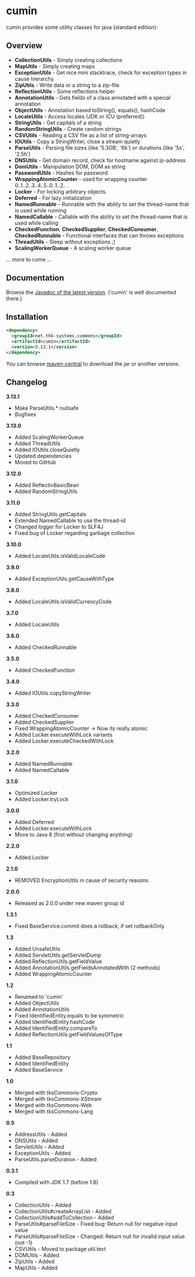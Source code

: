 # cumin

cumin provides some utility classes for java (standard edition):

## Overview

*   **CollectionUtils** \- Simply creating collections
*   **MapUtils** \- Simply creating maps
*   **ExceptionUtils** \- Get nice mini stacktrace, check for exception types in cause hierarchy
*   **ZipUtils** \- Write data or a string to a zip-file
*   **ReflectionUtils** \- Some reflections helper
*   **AnnotationUtils** \- Gets fields of a class annotated with a special annotation
*   **ObjectUtils** \- Annotation based toString(), equals(), hashCode
*   **LocaleUtils** \- Access locales (JDK or ICU (preferred))
*   **StringUtils** \- Get capitals of a string
*   **RandomStringUtils** \- Create random strings
*   **CSVUtils** \- Reading a CSV file as a list of string-arrays
*   **IOUtils** \- Copy a StringWriter, close a stream quietly
*   **ParseUtils** \- Parsing file sizes (like '5.3GB', '6k') or durations (like '5s', '2.5h')
*   **DNSUtils** \- Get domain record, check for hostname against ip-address
*   **DomUtils** \- Manipulation DOM, DOM as string
*   **PasswordUtils** \- Hashes for password
*   **WrappingAtomicCounter** \- used for wrapping counter 0..1..2..3..4..5..0..1..2.. .
*   **Locker** \- For locking arbitrary objects.
*   **Deferred** \- For lazy initialization
*   **NamedRunnable** \- Runnable with the ability to set the thread-name that is used while running
*   **NamedCallable** \- Callable with the ability to set the thread-name that is used while calling
*   **CheckedFunction**, **CheckedSupplier**, **CheckedConsumer**, **CheckedRunnable** - Functional interfaces that can throws exceptions
*   **ThreadUtils** \- Sleep without exceptions ;)
*   **ScalingWorkerQueue** \- A scaling worker queue

... more to come ... 


## Documentation
Browse the [Javadoc of the latest version](http://www.thk-systems.de/content/oss/javadoc/cumin/current/index.html). ('cumin' is well documented there.)


## Installation

```xml
<dependency>
  <groupId>net.thk-systems.commons</groupId>
  <artifactId>cumin</artifactId>
  <version>3.13.1</version>
</dependency>
```
You can browse [maven-central](http://search.maven.org/#artifactdetails|net.thk-systems.commons|cumin|3.13.1|jar) to download the jar or another versions.


## Changelog

**3.13.1**
* Make ParseUtils.* nullsafe
* Bugfixes
 
**3.13.0**
* Added ScalingWorkerQueue
* Added ThreadUtils
* Added IOUtils.closeQuietly
* Updated dependencies
* Moved to GitHub

**3.12.0**

*   Added ReflectivBasicBean
*   Added RandomStringUtils

**3.11.0**

*   Added StringUtils.getCapitals
*   Extended NamedCallable to use the thread-id
*   Changed logger for Locker to SLF4J
*   Fixed bug of Locker regarding garbage collection

**3.10.0**

*   Added LocaleUtils.isValidLocaleCode

**3.9.0**

*   Added ExceptionUtils.getCauseWithType

**3.8.0**

*   Added LocaleUtils.isValidCurrencyCode

**3.7.0**

*   Added LocaleUtils

**3.6.0**

*   Added CheckedRunnable

**3.5.0**

*   Added CheckedFunction

**3.4.0**

*   Added IOUtils.copyStringWriter

**3.3.0**

*   Added CheckedConsumer
*   Added CheckedSupplier
*   Fixed WrappingAtomicCounter -> Now its really atomic
*   Added Locker.executeWithLock variants
*   Added Locker.executeCheckedWithLock

**3.2.0**

*   Added NamedRunnable
*   Added NamedCallable

**3.1.0**

*   Optimized Locker
*   Added Locker.tryLock

**3.0.0**

*   Added Deferred
*   Added Locker.executeWithLock
*   Move to Java 8 (first without changing anything)

**2.2.0**

*   Added Locker

**2.1.0**

*   REMOVED EncryptionUtils in cause of security reasons

**2.0.0**

*   Released as 2.0.0 under new maven group id

**1.3.1**

*   Fixed BaseService.commit does a rollback, if set rollbackOnly

**1.3**

*   Added UnsafeUtils
*   Added ServletUtils.getServletDump
*   Added ReflectionUtils.getFieldValue
*   Added AnnotationUtils.getFieldsAnnotatedWith (2 methods)
*   Added WrappingAtomicCounter

**1.2**

*   Renamed to 'cumin'
*   Added ObjectUtils
*   Added AnnotationUtils
*   Fixed IdentifiedEntity.equals to be symmetric
*   Added IdentifiedEntity.hashCode
*   Added IdentifiedEntity.compareTo
*   Added ReflectionUtils.getFieldValuesOfType

**1.1**

*   Added BaseRepository
*   Added IdentifiedEntity
*   Added BaseService

**1.0**

*   Merged with tksCommons-Crypto
*   Merged with tksCommons-XStream
*   Merged with tksCommons-Web
*   Merged with tksCommons-Lang

**0.5**

*   AddressUtils - Added
*   DNSUtils - Added
*   ServletUtils - Added
*   ExceptionUtils - Added
*   ParseUtils.parseDuration - Added

**0.3.1**

*   Compiled with JDK 1.7 (before 1.8)

**0.3**

*   CollectionUtils - Added
*   CollectionUtils#createArrayList - Added
*   CollectionUtils#addToCollection - Added
*   ParseUtils#parseFileSize - Fixed bug: Return null for negative input value
*   ParseUtils#parseFileSize - Changed: Return null for invalid input value (not -1)
*   CSVUtils - Moved to package util.text
*   DOMUtils - Added
*   ZipUtils - Added
*   MapUtils - Added